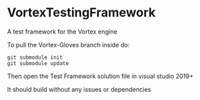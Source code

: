 # VortexTestingFramework
A test framework for the Vortex engine

To pull the Vortex-Gloves branch inside do:
```
git submodule init
git submodule update
```

Then open the Test Framework solution file in visual studio 2019+

It should build without any issues or dependencies
